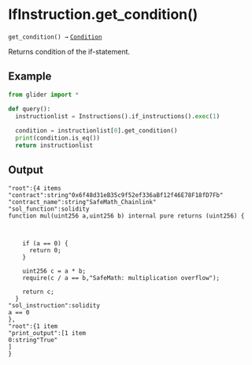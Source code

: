 # IfInstruction.get\_condition()

`get_condition() →` [`Condition`](../../condition/)

Returns condition of the if-statement.

## Example

```python
from glider import *

def query():
  instructionlist = Instructions().if_instructions().exec(1)
  
  condition = instructionlist[0].get_condition()
  print(condition.is_eq())
  return instructionlist
```

## Output

```solidity
"root":{4 items
"contract":string"0x6f48d31eB35c9f52ef336aBf12f46E78F18fD7Fb"
"contract_name":string"SafeMath_Chainlink"
"sol_function":solidity
function mul(uint256 a,uint256 b) internal pure returns (uint256) {
    
    
    
    if (a == 0) {
      return 0;
    }
 
    uint256 c = a * b;
    require(c / a == b,"SafeMath: multiplication overflow");
 
    return c;
  }
"sol_instruction":solidity
a == 0
},
"root":{1 item
"print_output":[1 item
0:string"True"
]
}
```

